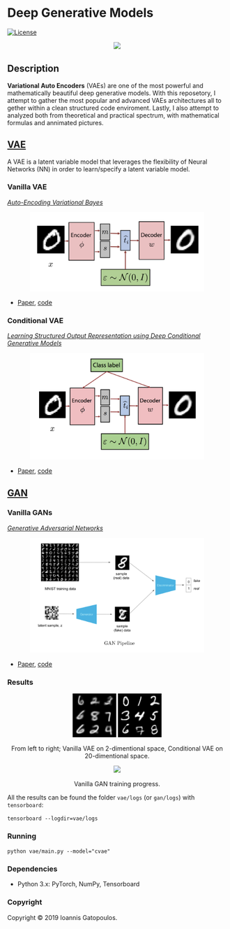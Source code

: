 # Deep Generative Models

[![License](http://img.shields.io/:license-mit-blue.svg)](LICENSE)

<p align="center">
  <img src="readme_imgs/generative_model.gif" width="150" />
</p>

## Description
__Variational Auto Encoders__ (VAEs) are one of the most powerful and mathematically beautiful deep generative models.
With this reposetory, I attempt to gather the most popular and advanced VAEs architectures all to gether within a clean structured code enviroment.
Lastly, I also attempt to analyzed both from theoretical and practical spectrum, with mathematical formulas and annimated pictures.

## [VAE](vae/)

A VAE is a latent variable model that leverages the flexibility of Neural Networks (NN) in order to learn/specify a latent variable model.

### Vanilla VAE
_[Auto-Encoding Variational Bayes](https://arxiv.org/abs/1312.6114)_

<p align="center">
  <img src="readme_imgs/vae_pipeline.png" width="400" />
</p>

- [Paper](https://arxiv.org/abs/1312.6114), [code](vae/models/vae.py)

### Conditional VAE
_[Learning Structured Output Representation using Deep Conditional Generative Models
](https://papers.nips.cc/paper/5775-learning-structured-output-representation-using-deep-conditional-generative-models)_

<p align="center">
  <img src="readme_imgs/cvae_pipeline.png" width="400" />
</p>

- [Paper](https://papers.nips.cc/paper/5775-learning-structured-output-representation-using-deep-conditional-generative-models), [code](vae/models/cvae.py)



## [GAN](gan/)

### Vanilla GANs
_[Generative Adversarial Networks](https://arxiv.org/abs/1406.2661)_

<p align="center">
  <img src="readme_imgs/gan_pipeline.png" width="400" />
</p>

- [Paper](https://arxiv.org/abs/1406.2661), [code](gan/models/gan.py)



### Results
<p align="center">
    <img src="readme_imgs/result_vae.png" width="100" />
    <img src="readme_imgs/result_cvae.png" width="100" />
</p>
<p align="center">
    From left to right; Vanilla VAE on 2-dimentional space, Conditional VAE on 20-dimentional space.
</p>


<p align="center">
    <img src="readme_imgs/gan_training.gif" width="400" />
</p>
<p align="center">
    Vanilla GAN training progress.
</p>


All the results can be found the folder `vae/logs` (or `gan/logs`) with `tensorboard`:
```
tensorboard --logdir=vae/logs
```

### Running
```
python vae/main.py --model="cvae"
```


### Dependencies
- Python 3.x: PyTorch, NumPy, Tensorboard


### Copyright
Copyright © 2019 Ioannis Gatopoulos.
